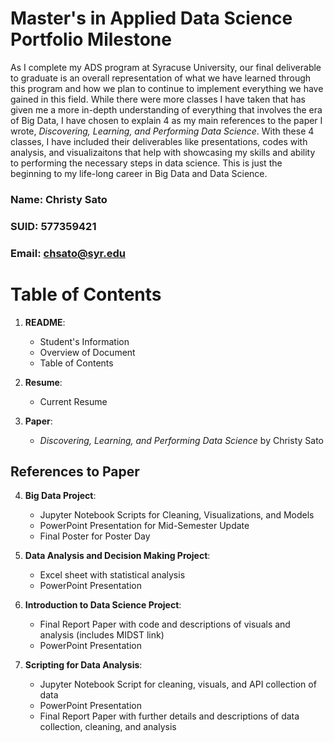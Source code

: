# Master's in Applied Data Science Portfolio Milestone
As I complete my ADS program at Syracuse University, our final deliverable to graduate is an overall representation of what we have learned through this program and how we plan to continue to implement everything we have gained in this field. While there were more classes I have taken that has given me a more in-depth understanding of everything that involves the era of Big Data, I have chosen to explain 4 as my main references to the paper I wrote, *Discovering, Learning, and Performing Data Science*. With these 4 classes, I have included their deliverables like presentations, codes with analysis, and visualizaitons that help with showcasing my skills and ability to performing the necessary steps in data science. This is just the beginning to my life-long career in Big Data and Data Science.

### **Name:** Christy Sato 
### **SUID:** 577359421
### **Email:** chsato@syr.edu

# Table of Contents
  1. **README**: 
     - Student's Information
     - Overview of Document
     - Table of Contents
 
  2. **Resume**: 
     - Current Resume
 
  3. **Paper**: 
     - *Discovering, Learning, and Performing Data Science* by Christy Sato
 
  ## References to Paper
  4. **Big Data Project**:
     - Jupyter Notebook Scripts for Cleaning, Visualizations, and Models
     - PowerPoint Presentation for Mid-Semester Update
     - Final Poster for Poster Day
  
  5. **Data Analysis and Decision Making Project**: 
     - Excel sheet with statistical analysis
     - PowerPoint Presentation
  
  6. **Introduction to Data Science Project**: 
     - Final Report Paper with code and descriptions of visuals and analysis (includes MIDST link)
     - PowerPoint Presentation
  
  7. **Scripting for Data Analysis**: 
     - Jupyter Notebook Script for cleaning, visuals, and API collection of data
     - PowerPoint Presentation
     - Final Report Paper with further details and descriptions of data collection, cleaning, and analysis
